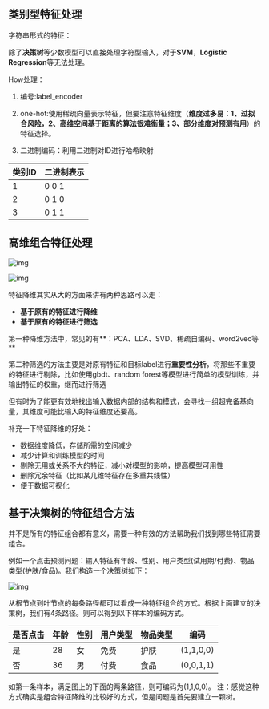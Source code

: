## 类别型特征处理

字符串形式的特征：

除了**决策树**等少数模型可以直接处理字符型输入，对于**SVM**，**Logistic Regression**等无法处理。

How处理：

1. 编号:label_encoder

2. one-hot:使用稀疏向量表示特征，但要注意特征维度（**维度过多易：1、过拟合风险，2、高维空间基于距离的算法很难衡量；3、部分维度对预测有用**）的特征选择。

3.  二进制编码：利用二进制对ID进行哈希映射

   | 类别ID | 二进制表示 |
   | ------ | ---------- |
   | 1      | 0 0 1      |
   | 2      | 0 1 0      |
   | 3      | 0 1 1      |



## 高维组合特征处理

![img](https://img2020.cnblogs.com/blog/1718532/202011/1718532-20201110164321818-1118953229.png)

![img](https://img2020.cnblogs.com/blog/1718532/202011/1718532-20201110164335346-568521993.png)

特征降维其实从大的方面来讲有两种思路可以走：

- **基于原有的特征进行降维**
- **基于原有的特征进行筛选**

第一种降维方法中，常见的有**：PCA、LDA、SVD、稀疏自编码、word2vec等**

第二种筛选的方法主要是对原有特征和目标label进行**重要性分析**，将那些不重要的特征进行剔除，比如使用gbdt、random forest等模型进行简单的模型训练，并输出特征的权重，继而进行筛选

但有时为了能更有效地找出输入数据内部的结构和模式，会寻找一组超完备基向量，其维度可能比输入的特征维度还要高。

补充一下特征降维的好处：

- 数据维度降低，存储所需的空间减少
- 减少计算和训练模型的时间
- 剔除无用或关系不大的特征，减小对模型的影响，提高模型可用性
- 删除冗余特征（比如某几维特征存在多重共线性）
- 便于数据可视化



## 基于决策树的特征组合方法

并不是所有的特征组合都有意义，需要一种有效的方法帮助我们找到哪些特征需要组合。

例如一个点击预测问题：输入特征有年龄、性别、用户类型(试用期/付费)、物品类型(护肤/食品)。我们构造一个决策树如下：

![img](https://upload-images.jianshu.io/upload_images/15697855-4b0624f862979a8e.jpg?imageMogr2/auto-orient/strip|imageView2/2/w/1200/format/webp)

从根节点到叶节点的每条路径都可以看成一种特征组合的方式。根据上面建立的决策树，我们有4条路径。则可以得到以下样本的编码方式。

| 是否点击 | 年龄 | 性别 | 用户类型 | 物品类型 | 编码      |
| -------- | ---- | ---- | -------- | -------- | --------- |
| 是       | 28   | 女   | 免费     | 护肤     | (1,1,0,0) |
| 否       | 36   | 男   | 付费     | 食品     | (0,0,1,1) |

如第一条样本，满足图上的下面的两条路径，则可编码为(1,1,0,0)。
 注：感觉这种方式确实是组合特征降维的比较好的方式，但是问题是首先要建立一颗树。



